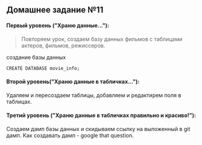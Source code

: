 
## Домашнее задание №11

#### Первый уровень ("Храню данные..."):
>Повторяем урок, создаем базу данных фильмов с таблицами актеров, фильмов, режиссеров.

создание базы данных

```psql
CREATE DATABASE movie_info;
```




#### Второй уровень("Храню данные в табличках..."):
Удаляем и пересоздаем таблицы, добавляем и редактирем поля в таблицах.

#### Третий уровень ("Храню данные в табличках правильно и красиво!"):
Создаем дамп базы данных и скидываем ссылку на выложенный в git дамп. Как создавать дамп - google that question.
